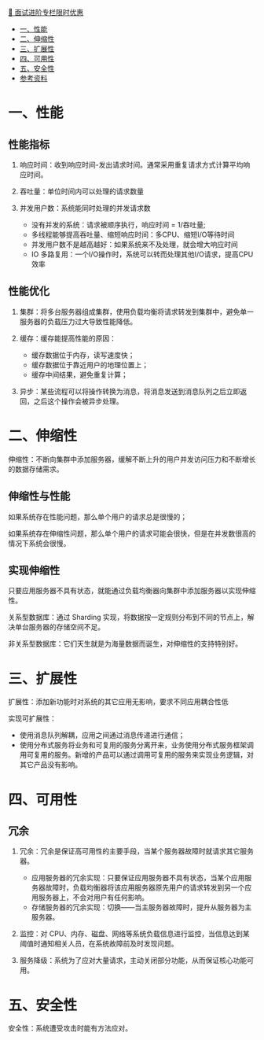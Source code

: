 [🎉 面试进阶专栏限时优惠](https://xiaozhuanlan.com/CyC2018)
<!-- GFM-TOC -->
* [一、性能](#一性能)
* [二、伸缩性](#二伸缩性)
* [三、扩展性](#三扩展性)
* [四、可用性](#四可用性)
* [五、安全性](#五安全性)
* [参考资料](#参考资料)
<!-- GFM-TOC -->


# 一、性能

## 性能指标

1. 响应时间：收到响应时间-发出请求时间。通常采用重复请求方式计算平均响应时间。

2. 吞吐量：单位时间内可以处理的请求数量

3. 并发用户数：系统能同时处理的并发请求数
   * 没有并发的系统：请求被顺序执行，响应时间 = 1/吞吐量;
   * 多线程能够提高吞吐量、缩短响应时间：多CPU、缩短I/O等待时间
   * 并发用户数不是越高越好：如果系统来不及处理，就会增大响应时间
   * IO 多路复用：一个I/O操作时，系统可以转而处理其他I/O请求，提高CPU效率





## 性能优化

1. 集群：将多台服务器组成集群，使用负载均衡将请求转发到集群中，避免单一服务器的负载压力过大导致性能降低。

2. 缓存：缓存能提高性能的原因：
   * 缓存数据位于内存，读写速度快；
   * 缓存数据位于靠近用户的地理位置上；
   * 缓存中间结果，避免重复计算；

3. 异步：某些流程可以将操作转换为消息，将消息发送到消息队列之后立即返回，之后这个操作会被异步处理。

   

# 二、伸缩性

伸缩性：不断向集群中添加服务器，缓解不断上升的用户并发访问压力和不断增长的数据存储需求。

## 伸缩性与性能

如果系统存在性能问题，那么单个用户的请求总是很慢的；

如果系统存在伸缩性问题，那么单个用户的请求可能会很快，但是在并发数很高的情况下系统会很慢。

## 实现伸缩性

只要应用服务器不具有状态，就能通过负载均衡器向集群中添加服务器以实现伸缩性。

关系型数据库：通过 Sharding 实现，将数据按一定规则分布到不同的节点上，解决单台服务器的存储空间不足。

非关系型数据库：它们天生就是为海量数据而诞生，对伸缩性的支持特别好。



# 三、扩展性

扩展性：添加新功能时对系统的其它应用无影响，要求不同应用耦合性低

实现可扩展性：

- 使用消息队列解耦，应用之间通过消息传递进行通信；
- 使用分布式服务将业务和可复用的服务分离开来，业务使用分布式服务框架调用可复用的服务。新增的产品可以通过调用可复用的服务来实现业务逻辑，对其它产品没有影响。



# 四、可用性

## 冗余

1. 冗余：冗余是保证高可用性的主要手段，当某个服务器故障时就请求其它服务器。
   * 应用服务器的冗余实现：只要保证应用服务器不具有状态，当某个应用服务器故障时，负载均衡器将该应用服务器原先用户的请求转发到另一个应用服务器上，不会对用户有任何影响。
   * 存储服务器的冗余实现：切换——当主服务器故障时，提升从服务器为主服务器。

2. 监控：对 CPU、内存、磁盘、网络等系统负载信息进行监控，当信息达到某阈值时通知相关人员，在系统故障前及时发现问题。

3. 服务降级：系统为了应对大量请求，主动关闭部分功能，从而保证核心功能可用。



# 五、安全性

安全性：系统遭受攻击时能有方法应对。
